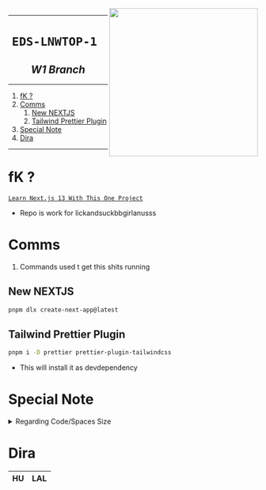 
<img src="https://i.ytimg.com/vi/NgayZAuTgwM/hq720.jpg" align="right" width="300">

---

<h1 align="center"><code>EDS-LNWTOP-1 </code></h1>
<h2 align="center"><i> W1 Branch  </i></h2>

--- 
1. [fK ?](#fk-)
2. [Comms](#comms)
   1. [New NEXTJS](#new-nextjs)
   2. [Tailwind Prettier Plugin](#tailwind-prettier-plugin)
3. [Special Note](#special-note)
4. [Dira](#dira)

---

# fK ?

[`Learn Next.js 13 With This One Project`](https://youtu.be/NgayZAuTgwM)
- Repo is work for lickandsuckbbgirlanusss 

# Comms

1. Commands used t get this shits running 

## New NEXTJS 

```sh
pnpm dlx create-next-app@latest
```
## Tailwind Prettier Plugin 

```sh 
pnpm i -D prettier prettier-plugin-tailwindcss
```
- This will install it as devdependency

# Special Note 

<details>

<summary>
Regarding Code/Spaces Size
</summary>

Fucking bastad shit bastard , fucking github fuckers bastard, never use 2gb ram bastard motherfucker shit fucker bastard die quickly rape them and nuke them all bastard !

</details>

# Dira 

HU | LAL
|:--:|:--:|
